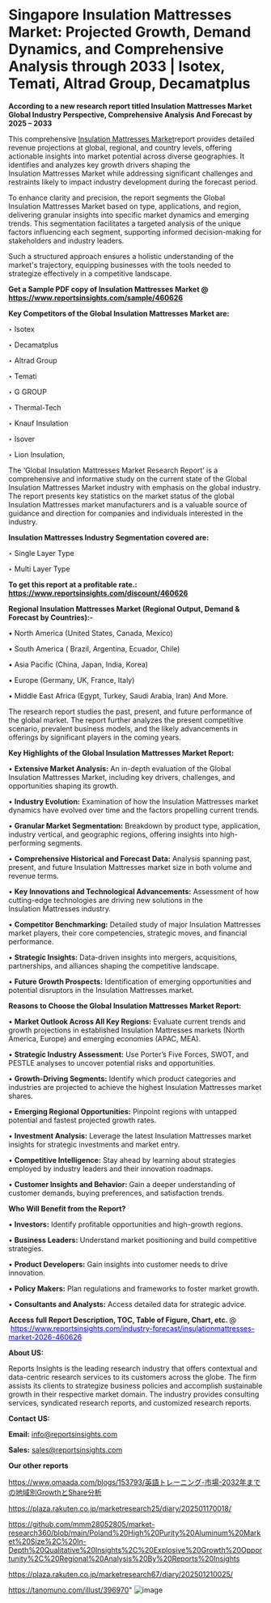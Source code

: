 # Singapore Insulation Mattresses Market: Projected Growth, Demand Dynamics, and Comprehensive Analysis through 2033 | Isotex, Temati, Altrad Group, Decamatplus

<strong>According to a new research report titled Insulation Mattresses Market Global Industry Perspective, Comprehensive Analysis And Forecast by 2025 – 2033</strong>

This comprehensive <a href=https://www.reportsinsights.com/sample/460626>Insulation Mattresses Market</a>report provides detailed revenue projections at global, regional, and country levels, offering actionable insights into market potential across diverse geographies. It identifies and analyzes key growth drivers shaping the Insulation Mattresses Market while addressing significant challenges and restraints likely to impact industry development during the forecast period.

To enhance clarity and precision, the report segments the Global Insulation Mattresses Market based on type, applications, and region, delivering granular insights into specific market dynamics and emerging trends. This segmentation facilitates a targeted analysis of the unique factors influencing each segment, supporting informed decision-making for stakeholders and industry leaders.

Such a structured approach ensures a holistic understanding of the market's trajectory, equipping businesses with the tools needed to strategize effectively in a competitive landscape.

<strong>Get a Sample PDF copy of Insulation Mattresses Market </strong><strong>@<a href=https://www.reportsinsights.com/sample/460626 style=color:#0000ff;> https://www.reportsinsights.com/sample/460626</a></strong></font>

<strong>Key Competitors of the Global Insulation Mattresses Market are:</strong>

‣ Isotex

‣ Decamatplus

‣ Altrad Group

‣ Temati

‣ G GROUP

‣ Thermal-Tech

‣ Knauf Insulation

‣ Isover

‣ Lion Insulation,

The ‘Global Insulation Mattresses Market Research Report’ is a comprehensive and informative study on the current state of the Global Insulation Mattresses Market industry with emphasis on the global industry. The report presents key statistics on the market status of the global Insulation Mattresses market manufacturers and is a valuable source of guidance and direction for companies and individuals interested in the industry.

<strong>Insulation Mattresses Industry Segmentation covered are:</strong>

‣ Single Layer Type

‣ Multi Layer Type

<strong>To get this report at a profitable rate.: <a href=https://www.reportsinsights.com/discount/460626 style=color:#0000ff;>https://www.reportsinsights.com/discount/460626</a></strong></font>

<strong>Regional Insulation Mattresses Market (Regional Output, Demand &amp; Forecast by Countries):-</strong>

• North America (United States, Canada, Mexico)

• South America ( Brazil, Argentina, Ecuador, Chile)

• Asia Pacific (China, Japan, India, Korea)

• Europe (Germany, UK, France, Italy)

• Middle East Africa (Egypt, Turkey, Saudi Arabia, Iran) And More.

The research report studies the past, present, and future performance of the global market. The report further analyzes the present competitive scenario, prevalent business models, and the likely advancements in offerings by significant players in the coming years.

<strong>Key Highlights of the Global Insulation Mattresses Market Report:</strong>

• <strong>Extensive Market Analysis:</strong> An in-depth evaluation of the Global Insulation Mattresses Market, including key drivers, challenges, and opportunities shaping its growth.

• <strong>Industry Evolution:</strong> Examination of how the Insulation Mattresses market dynamics have evolved over time and the factors propelling current trends.

• <strong>Granular Market Segmentation:</strong> Breakdown by product type, application, industry vertical, and geographic regions, offering insights into high-performing segments.

• <strong>Comprehensive Historical and Forecast Data:</strong> Analysis spanning past, present, and future Insulation Mattresses market size in both volume and revenue terms.

• <strong>Key Innovations and Technological Advancements:</strong> Assessment of how cutting-edge technologies are driving new solutions in the Insulation Mattresses industry.

• <strong>Competitor Benchmarking:</strong> Detailed study of major Insulation Mattresses market players, their core competencies, strategic moves, and financial performance.

• <strong>Strategic Insights:</strong> Data-driven insights into mergers, acquisitions, partnerships, and alliances shaping the competitive landscape.

• <strong>Future Growth Prospects:</strong> Identification of emerging opportunities and potential disruptors in the Insulation Mattresses market.

<strong>Reasons to Choose the Global Insulation Mattresses Market Report:</strong>

• <strong>Market Outlook Across All Key Regions:</strong> Evaluate current trends and growth projections in established Insulation Mattresses markets (North America, Europe) and emerging economies (APAC, MEA).

• <strong>Strategic Industry Assessment:</strong> Use Porter’s Five Forces, SWOT, and PESTLE analyses to uncover potential risks and opportunities.

• <strong>Growth-Driving Segments:</strong> Identify which product categories and industries are projected to achieve the highest Insulation Mattresses market shares.

• <strong>Emerging Regional Opportunities:</strong> Pinpoint regions with untapped potential and fastest projected growth rates.

• <strong>Investment Analysis:</strong> Leverage the latest Insulation Mattresses market insights for strategic investments and market entry.

• <strong>Competitive Intelligence:</strong> Stay ahead by learning about strategies employed by industry leaders and their innovation roadmaps.

• <strong>Customer Insights and Behavior:</strong> Gain a deeper understanding of customer demands, buying preferences, and satisfaction trends.

<strong>Who Will Benefit from the Report?</strong>

• <strong>Investors:</strong> Identify profitable opportunities and high-growth regions.

• <strong>Business Leaders:</strong> Understand market positioning and build competitive strategies.

• <strong>Product Developers:</strong> Gain insights into customer needs to drive innovation.

• <strong>Policy Makers:</strong> Plan regulations and frameworks to foster market growth.

• <strong>Consultants and Analysts:</strong> Access detailed data for strategic advice.
</ul>
<strong>Access full Report Description, TOC, Table of Figure, Chart, etc. </strong>@  <a href=https://www.reportsinsights.com/industry-forecast/insulationmattresses-market-2026-460626 style=color:#0000ff;>https://www.reportsinsights.com/industry-forecast/insulationmattresses-market-2026-460626</a></font>

<strong><strong>About US</strong>:</strong>

Reports Insights is the leading research industry that offers contextual and data-centric research services to its customers across the globe. The firm assists its clients to strategize business policies and accomplish sustainable growth in their respective market domain. The industry provides consulting services, syndicated research reports, and customized research reports.

<strong>Contact US:</strong>

<p class=""""><b>Email:</b> <a href=mailto:info@reportsinsights.com>info@reportsinsights.com</a></p>
<p class=""""><b>Sales:</b> <a href=mailto:sales@reportsinsights.com>sales@reportsinsights.com</a></p>

<strong>Our other reports</strong>

<a href=https://www.omaada.com/blogs/153793/英語トレーニング-市場-2032年までの地域別GrowthとShare分析>https://www.omaada.com/blogs/153793/英語トレーニング-市場-2032年までの地域別GrowthとShare分析</a>

<a href=https://plaza.rakuten.co.jp/marketresearch25/diary/202501170018/>https://plaza.rakuten.co.jp/marketresearch25/diary/202501170018/</a>

<a href=https://github.com/mmm28052805/market-research360/blob/main/Poland%20High%20Purity%20Aluminum%20Market%20Size%2C%20In-Depth%20Qualitative%20Insights%2C%20Explosive%20Growth%20Opportunity%2C%20Regional%20Analysis%20By%20Reports%20Insights>https://github.com/mmm28052805/market-research360/blob/main/Poland%20High%20Purity%20Aluminum%20Market%20Size%2C%20In-Depth%20Qualitative%20Insights%2C%20Explosive%20Growth%20Opportunity%2C%20Regional%20Analysis%20By%20Reports%20Insights</a>

<a href=https://plaza.rakuten.co.jp/marketresearch67/diary/202501210025/>https://plaza.rakuten.co.jp/marketresearch67/diary/202501210025/</a>

<a href=https://tanomuno.com/illust/396970>https://tanomuno.com/illust/396970</a>"
![image](https://github.com/user-attachments/assets/8aee24b3-d674-4cf5-b529-28f5e877f719)
